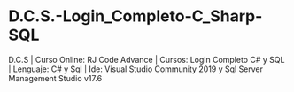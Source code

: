 # D.C.S.-Login_Completo-C_Sharp-SQL
D.C.S | Curso Online: RJ Code Advance | Cursos: Login Completo C# y SQL | Lenguaje: C# y Sql | Ide: Visual Studio Community 2019 y Sql Server Management Studio v17.6
